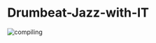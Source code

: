 # Drumbeat-Jazz-with-IT
![compiling](https://github.com/IlMinCho/Drumbeat-Jazz-with-IT/assets/73693697/1ccd31cb-54d0-46f0-bcef-64ce43f45384)
